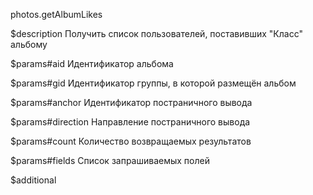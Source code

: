 photos.getAlbumLikes

$description
Получить список пользователей, поставивших "Класс" альбому

$params#aid
Идентификатор альбома

$params#gid
Идентификатор группы, в которой размещён альбом

$params#anchor
Идентификатор постраничного вывода

$params#direction
Направление постраничного вывода

$params#count
Количество возвращаемых результатов

$params#fields
Список запрашиваемых полей

$additional
